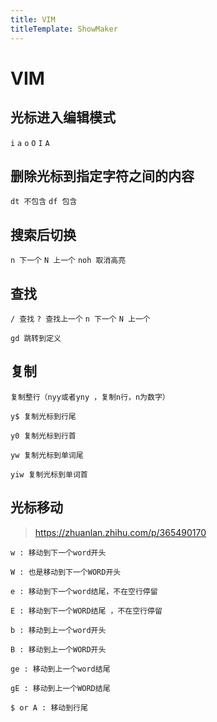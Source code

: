 ```yaml
---
title: VIM
titleTemplate: ShowMaker
---
```


# VIM

## 光标进入编辑模式
`i` `a` `o` `O` `I` `A`

## 删除光标到指定字符之间的内容
`dt 不包含` `df 包含`

## 搜索后切换
`n 下一个` `N 上一个` `noh 取消高亮`

## 查找
`/ 查找` `? 查找上一个` `n 下一个` `N 上一个`

`gd 跳转到定义`

## 复制
`复制整行（nyy或者yny ，复制n行，n为数字）`

`y$ 复制光标到行尾`

`y0 复制光标到行首`

`yw 复制光标到单词尾`

`yiw 复制光标到单词首`

## 光标移动
> https://zhuanlan.zhihu.com/p/365490170

`w : 移动到下一个word开头`

`W : 也是移动到下一个WORD开头`

`e : 移动到下一个word结尾，不在空行停留`

`E : 移动到下一个WORD结尾 ，不在空行停留`

`b : 移动到上一个word开头`

`B : 移动到上一个WORD开头`

`ge : 移动到上一个word结尾`

`gE : 移动到上一个WORD结尾`

`$ or A : 移动到行尾`
